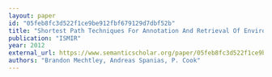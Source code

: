 ```yaml
---
layout: paper
id: "05feb8fc3d522f1ce9be912fbf679129d7dbf52b"
title: "Shortest Path Techniques For Annotation And Retrieval Of Environmental Sounds"
publication: "ISMIR"
year: 2012
external_url: https://www.semanticscholar.org/paper/05feb8fc3d522f1ce9be912fbf679129d7dbf52b
authors: "Brandon Mechtley, Andreas Spanias, P. Cook"
---
```

